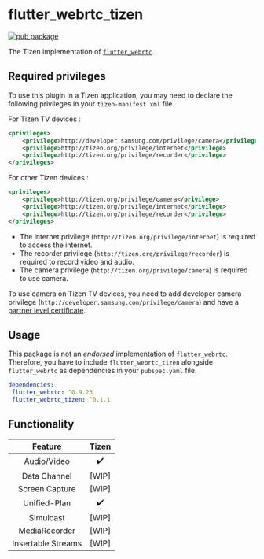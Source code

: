 # flutter_webrtc_tizen

[![pub package](https://img.shields.io/pub/v/flutter_webrtc_tizen.svg)](https://pub.dev/packages/flutter_webrtc_tizen)

The Tizen implementation of [`flutter_webrtc`](https://pub.dev/packages/flutter_webrtc).

## Required privileges

To use this plugin in a Tizen application, you may need to declare the following privileges in your `tizen-manifest.xml` file.

For Tizen TV devices :

```xml
<privileges>
    <privilege>http://developer.samsung.com/privilege/camera</privilege>
    <privilege>http://tizen.org/privilege/internet</privilege>
    <privilege>http://tizen.org/privilege/recorder</privilege>
</privileges>
```

For other Tizen devices :

```xml
<privileges>
    <privilege>http://tizen.org/privilege/camera</privilege>
    <privilege>http://tizen.org/privilege/internet</privilege>
    <privilege>http://tizen.org/privilege/recorder</privilege>
</privileges>
```

- The internet privilege (`http://tizen.org/privilege/internet`) is required to access the internet.
- The recorder privilege (`http://tizen.org/privilege/recorder`) is required to record video and audio.
- The camera privilege (`http://tizen.org/privilege/camera`) is required to use camera.

 To use camera on Tizen TV devices, you need to add developer camera privilege (`http://developer.samsung.com/privilege/camera`) and have a [partner level certificate](https://docs.tizen.org/application/dotnet/get-started/certificates/creating-certificates).

## Usage

 This package is not an _endorsed_ implementation of `flutter_webrtc`. Therefore, you have to include `flutter_webrtc_tizen` alongside `flutter_webrtc` as dependencies in your `pubspec.yaml` file.

 ```yaml
dependencies:
  flutter_webrtc: ^0.9.23
  flutter_webrtc_tizen: ^0.1.1
```

## Functionality

|      Feature       |       Tizen        |
| :----------------: | :----------------: |
|    Audio/Video     | :heavy_check_mark: |
|    Data Channel    |       [WIP]        |
|   Screen Capture   |       [WIP]        |
|    Unified-Plan    | :heavy_check_mark: |
|     Simulcast      |       [WIP]        |
|   MediaRecorder    |       [WIP]        |
| Insertable Streams |       [WIP]        |
